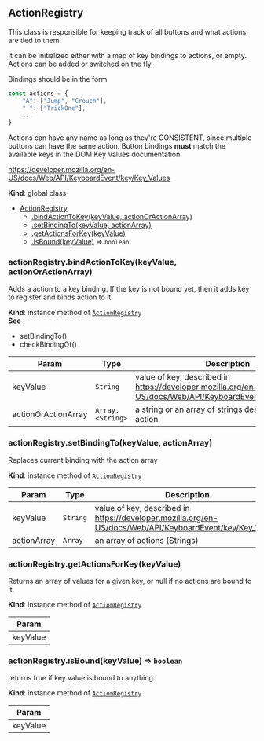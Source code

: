 <a name="ActionRegistry"></a>

## ActionRegistry
This class is responsible for keeping track of all buttons and what actions are tied to them.

It can be initialized either with a map of key bindings to actions, or empty. Actions can be added or
switched on the fly.

Bindings should be in the form

```js
const actions = {
    "A": ["Jump", "Crouch"],
    " ": ["TrickOne"],
    ...
}
```

Actions can have any name as long as they're CONSISTENT, since multiple
buttons can have the same action. Button bindings **must** match the
available keys in the DOM Key Values documentation.

https://developer.mozilla.org/en-US/docs/Web/API/KeyboardEvent/key/Key_Values

**Kind**: global class  

* [ActionRegistry](#ActionRegistry)
    * [.bindActionToKey(keyValue, actionOrActionArray)](#ActionRegistry+bindActionToKey)
    * [.setBindingTo(keyValue, actionArray)](#ActionRegistry+setBindingTo)
    * [.getActionsForKey(keyValue)](#ActionRegistry+getActionsForKey)
    * [.isBound(keyValue)](#ActionRegistry+isBound) ⇒ <code>boolean</code>

<a name="ActionRegistry+bindActionToKey"></a>

### actionRegistry.bindActionToKey(keyValue, actionOrActionArray)
Adds a action to a key binding. If the key is not bound yet, then it
adds key to register and binds action to it.

**Kind**: instance method of [<code>ActionRegistry</code>](#ActionRegistry)  
**See**

- setBindingTo()
- checkBindingOf()


| Param | Type | Description |
| --- | --- | --- |
| keyValue | <code>String</code> | value of key, described in https://developer.mozilla.org/en-US/docs/Web/API/KeyboardEvent/key/Key_Values |
| actionOrActionArray | <code>Array.&lt;String&gt;</code> | a string or an array of strings describing the action |

<a name="ActionRegistry+setBindingTo"></a>

### actionRegistry.setBindingTo(keyValue, actionArray)
Replaces current binding with the action array

**Kind**: instance method of [<code>ActionRegistry</code>](#ActionRegistry)  

| Param | Type | Description |
| --- | --- | --- |
| keyValue | <code>String</code> | value of key, described in https://developer.mozilla.org/en-US/docs/Web/API/KeyboardEvent/key/Key_Values |
| actionArray | <code>Array</code> | an array of actions (Strings) |

<a name="ActionRegistry+getActionsForKey"></a>

### actionRegistry.getActionsForKey(keyValue)
Returns an array of values for a given key, or null if no actions are bound to it.

**Kind**: instance method of [<code>ActionRegistry</code>](#ActionRegistry)  

| Param |
| --- |
| keyValue | 

<a name="ActionRegistry+isBound"></a>

### actionRegistry.isBound(keyValue) ⇒ <code>boolean</code>
returns true if key value is bound to anything.

**Kind**: instance method of [<code>ActionRegistry</code>](#ActionRegistry)  

| Param |
| --- |
| keyValue | 

